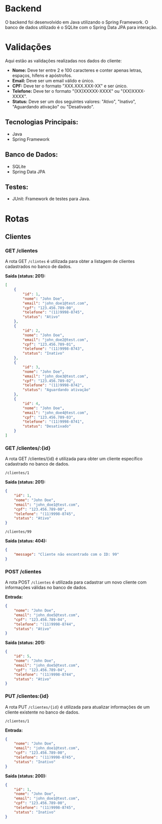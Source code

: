 # Backend

O backend foi desenvolvido em Java utilizando o Spring Framework. O banco de dados utilizado é o SQLite com o Spring Data JPA para interação.

# Validações

Aqui estão as validações realizadas nos dados do cliente:


- **Nome:** Deve ter entre 2 e 100 caracteres e conter apenas letras, espaços, hífens e apóstrofos.
- **Email:** Deve ser um email válido e único.
- **CPF:** Deve ter o formato "XXX.XXX.XXX-XX" e ser único.
- **Telefone:** Deve ter o formato "(XX)XXXXX-XXXX" ou "(XX)XXXX-XXXX".
- **Status:** Deve ser um dos seguintes valores: "Ativo", "Inativo", "Aguardando ativação" ou "Desativado".

## Tecnologias Principais:

- Java
- Spring Framework

## Banco de Dados:

- SQLite
- Spring Data JPA

## Testes:

- JUnit: Framework de testes para Java.

# Rotas

## Clientes

### GET /clientes

A rota GET `/clintes` é utilizada para obter a listagem de clientes cadastrados no banco de dados.

**Saída (status: 201):**

```json
[
	{
		"id": 1,
		"nome": "John Doe",
		"email": "john_doe1@test.com",
		"cpf": "123.456.789-00",
		"telefone": "(11)9998-8745",
		"status": "Ativo"
	},
	{
		"id": 2,
		"nome": "John Doe",
		"email": "john_doe2@test.com",
		"cpf": "123.456.789-01",
		"telefone": "(11)9998-8743",
		"status": "Inativo"
	},
	{
		"id": 3,
		"nome": "John Doe",
		"email": "john_doe3@test.com",
		"cpf": "123.456.789-02",
		"telefone": "(11)9998-8742",
		"status": "Aguardando ativação"
	},
	{
		"id": 4,
		"nome": "John Doe",
		"email": "john_doe4@test.com",
		"cpf": "123.456.789-03",
		"telefone": "(11)9998-8741",
		"status": "Desativado"
	}
]

```

### GET /clientes/:{id}

A rota GET /clientes/{id} é utilizada para obter um cliente específico cadastrado no banco de dados.


`/clientes/1`

**Saída (status: 201):**

```json
{
	"id": 1,
	"nome": "John Doe",
	"email": "john_doe1@test.com",
	"cpf": "123.456.789-00",
	"telefone": "(11)9998-8745",
	"status": "Ativo"
}
```

`/clientes/99` 

**Saída (status: 404):**

```json
{
	"message": "Cliente não encontrado com o ID: 99"
}
```

### POST /clientes

A rota POST `/clientes` é utilizada para cadastrar um novo cliente com informações válidas no banco de dados.

**Entrada:**

```json
{
	"nome": "John Doe",
	"email": "john_doe5@test.com",
	"cpf": "123.456.789-04",
	"telefone": "(11)9998-8744",
	"status": "Ativo"
}
```

**Saída (status: 201):**

```json
{
	"id": 5,
	"nome": "John Doe",
	"email": "john_doe5@test.com",
	"cpf": "123.456.789-04",
	"telefone": "(11)9998-8744",
	"status": "Ativo"
}
```

### PUT /clientes:{id}

A rota PUT `/clientes/{id}` é utilizada para atualizar informações de um cliente existente no banco de dados.

`/clientes/1`


**Entrada:**

```json
{
	"nome": "John Doe",
	"email": "john_doe1@test.com",
	"cpf": "123.456.789-00",
	"telefone": "(11)9998-8745",
	"status": "Inativo"
}
```

**Saída (status: 200):**

```json
{
	"id": 1,
	"nome": "John Doe",
	"email": "john_doe1@test.com",
	"cpf": "123.456.789-00",
	"telefone": "(11)9998-8745",
	"status": "Inativo"
}
```


